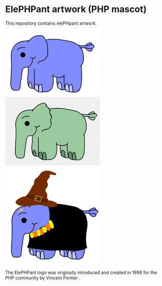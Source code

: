 # ElePHPant artwork (PHP mascot)

This repository contains elePHpant artwork.

<img src="ElePHPant.png" alt="ElePHPant.png" width="300"/> <img src="yoda.png" alt="yoda.png" width="300"/> <img src="ElePHPant-harry-potter.png" alt="yoda.png" width="300"/>

The ElePHPant logo was originally introduced and created in 1998 for the PHP community by Vincent Pontier .

